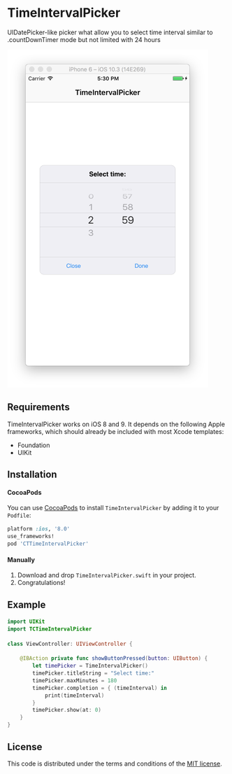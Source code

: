 # TimeIntervalPicker
UIDatePicker-like picker what allow you to select time interval similar to .countDownTimer mode but not limited with 24 hours

![](https://github.com/ChernyshenkoTaras/TimeIntervalPicker/blob/master/TimeIntervalPicker/Images/time_interval_picker_example_1.png?raw=true)

## Requirements

TimeIntervalPicker works on iOS 8 and 9. It depends on the following Apple frameworks, which should already be included with most Xcode templates:

* Foundation
* UIKit

## Installation
#### CocoaPods
You can use [CocoaPods](http://cocoapods.org/) to install `TimeIntervalPicker` by adding it to your `Podfile`:

```ruby
platform :ios, '8.0'
use_frameworks!
pod 'CTTimeIntervalPicker'
```
#### Manually
1. Download and drop ```TimeIntervalPicker.swift``` in your project.
2. Congratulations!

## Example

```swift
import UIKit
import TCTimeIntervalPicker

class ViewController: UIViewController {
    
    @IBAction private func showButtonPressed(button: UIButton) {
        let timePicker = TimeIntervalPicker()
        timePicker.titleString = "Select time:"
        timePicker.maxMinutes = 180
        timePicker.completion = { (timeInterval) in
            print(timeInterval)
        }
        timePicker.show(at: 0)
    }
}
```

## License

This code is distributed under the terms and conditions of the [MIT license](LICENSE).
